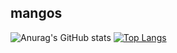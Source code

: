 ## mangos

![Anurag's GitHub stats](https://github-readme-stats.vercel.app/api?username=japacama000&show_icons=true&theme=dracula)
[![Top Langs](https://github-readme-stats.vercel.app/api/top-langs/?username=japacama000)](https://github.com/anuraghazra/github-readme-stats)
